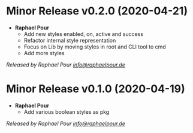 # Minor Release v0.2.0 (2020-04-21)
  * **Raphael Pour**
    * Add new styles enabled, on, active and success
    * Refactor internal style representation
    * Focus on Lib by moving styles in root and CLI tool to cmd
    * Add more styles

*Released by Raphael Pour <info@raphaelpour.de>*

# Minor Release v0.1.0 (2020-04-19)
  * **Raphael Pour**
    * Add various boolean styles as pkg

*Released by Raphael Pour <info@raphaelpour.de>*

